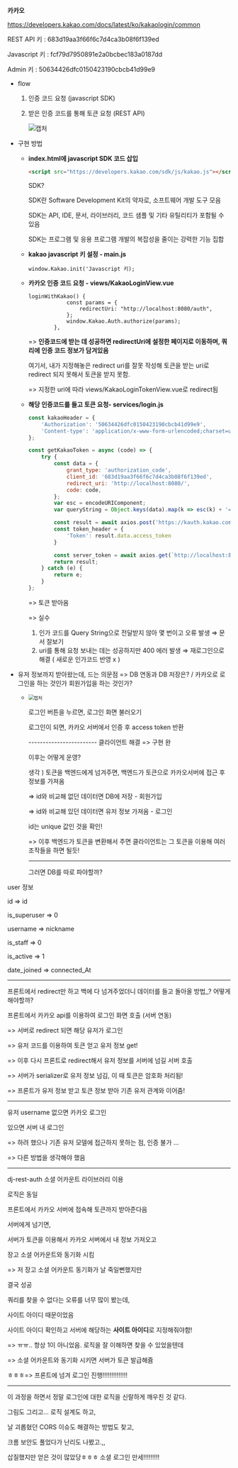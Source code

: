 **카카오**

https://developers.kakao.com/docs/latest/ko/kakaologin/common

REST API 키 : 683d19aa3f66f6c7d4ca3b08f6f139ed

Javascript 키 : fcf79d7950891e2a0bcbec183a0187dd

Admin 키 : 50634426dfc0150423190cbcb41d99e9



- flow

  1. 인증 코드 요청 (javascript SDK)

  2. 받은 인증 코드를 통해 토큰 요청 (REST API)

     ![캡처](social_login.assets/캡처.PNG)

     

- 구현 방법

  - **index.html에 javascript SDK 코드 삽입**

    ```html
    <script src="https://developers.kakao.com/sdk/js/kakao.js"></script>
    ```

    SDK?

    SDK란 Software Development Kit의 약자로, 소프트웨어 개발 도구 모음

    SDK는 API, IDE, 문서, 라이브러리, 코드 샘플 및 기타 유틸리티가 포함될 수 있음

    SDK는 프로그램 및 응용 프로그램 개발의 복잡성을 줄이는 강력한 기능 집합

  - **kakao javascript 키 설정 - main.js**

    ```JS
    window.Kakao.init('Javascript 키);
    ```

  - **카카오 인증 코드 요청 - views/KakaoLoginView.vue**

    ```JS
    loginWithKakao() {
                const params = {
                    redirectUri: "http://localhost:8080/auth",
                };
                window.Kakao.Auth.authorize(params);
            },
    ```

    => **인증코드에 받는 데 성공하면 redirectUri에 설정한 페이지로 이동하며, 쿼리에 인증 코드 정보가 담겨있음**

    여기서, 내가 지정해놓은 redirect uri를 잘못 작성해 토큰을 받는 uri로 redirect 되지 못해서 토큰을 받지 못함. 

    => 지정한 uri에 따라 views/KakaoLoginTokenView.vue로 redirect됨

  - **해당 인증코드를 들고 토큰 요청-  services/login.js**

    ```js
    const kakaoHeader = {
        'Authorization': '50634426dfc0150423190cbcb41d99e9',
        'Content-type': 'application/x-www-form-urlencoded;charset=utf-8',
    };
    
    const getKakaoToken = async (code) => {
        try {
            const data = {
                grant_type: 'authorization_code',
                client_id: '683d19aa3f66f6c7d4ca3b08f6f139ed',
                redirect_uri: 'http://localhost:8080/',
                code: code,
            };
            var esc = encodeURIComponent;
            var queryString = Object.keys(data).map(k => esc(k) + '=' + esc(data[k])).join('&')
    
            const result = await axios.post('https://kauth.kakao.com/oauth/token', queryString, { headers: kakaoHeader });
            const token_header = {
                'Token': result.data.access_token
            }
    
            const server_token = await axios.get(`http://localhost:8080/`, { headers: token_header });
            return result;
        } catch (e) {
            return e;
        }
    };
    ```

    => 토큰 받아옴

    => 실수

    1. 인가 코드를 Query String으로 전달받지 않아 몇 번이고 오류 발생 ⇒ 문서 잘보기
    2. uri를 통해 요청 보내는 데는 성공하지만 400 에러 발생 ⇒ 재로그인으로 해결 ( 새로운 인가코드 반영 x )



- 유저 정보까지 받아왔는데, 드는 의문점 => DB 연동과 DB 저장은? / 카카오로 로그인을 하는 것인가 회원가입을 하는 것인가?

  - ​     <img src="social_login.assets/캡처-16530607170171.PNG" alt="캡처" style="zoom:75%;" />      

    로그인 버튼을 누르면, 로그인 화면 불러오기 

    로그인이 되면, 카카오 서버에서 인증 후 access token 반환

    ------------------------ 클라이언트 해결 => 구현 완

    이후는 어떻게 운영?

    생각 ) 토큰을 백엔드에게 넘겨주면, 백엔드가 토큰으로 카카오서버에 접근 후 정보를 가져옴

    => id와 비교해 없던 데이터면 DB에 저장 - 회원가입

    => id와 비교해 있던 데이터면 유저 정보 가져옴 - 로그인

    id는 unique 값인 것을 확인!

    => 이후 백엔드가 토큰을 변환해서 주면 클라이언트는 그 토큰을 이용해 여러 조작들을 하면 될듯!

    ------------------------------

    그러면 DB를 따로 파야할까?



user 정보

id => id

is_superuser => 0

username => nickname

is_staff => 0

is_active => 1

date_joined => connected_At

----------------

프론트에서 redirect만 하고 백에 다 넘겨주었더니 데이터를 들고 돌아올 방법,,? 어떻게 해야할까?



프론트에서 카카오 api를 이용하여 로그인 화면 호출 (서버 연동)

=> 서버로 redirect 되면 해당 유저가 로그인

=> 유저 코드를 이용하여 토큰 얻고 유저 정보 get!

=> 이후 다시 프론트로 redirect해서 유저 정보를 서버에 넘길 서버 호출

=> 서버가 serializer로 유저 정보 넘김, 이 때 토큰은 암호화 처리됨!

=> 프론트가 유저 정보 받고 토큰 정보 받아 기존 유저 관계와 이어줌!



---------------

유저 username 없으면 카카오 로그인

있으면 서버 내 로그인

=> 하려 했으나 기존 유저 모델에 접근하지 못하는 점, 인증 불가 ...

=> 다른 방법을 생각해야 했음

--------------

dj-rest-auth 소셜 어카운트 라이브러리 이용

로직은 동일 

프론트에서 카카오 서버에 접속해 토큰까지 받아준다음

서버에게 넘기면, 

서버가 토큰을 이용해서 카카오 서버에서 내 정보 가져오고 

장고 소셜 어카운트와 동기화 시킴

=> 저 장고 소셜 어카운트 동기화가 날 죽일뻔했지만

결국 성공

쿼리를 찾을 수 없다는 오류를 너무 많이 봤는데,

사이트 아이디 때문이었음

사이트 아이디 확인하고 서버에 해당하는 **사이트 아이디**로 지정해줘야함!

=> ㅠㅠ.. 항상 1이 아니었음. 로직을 잘 이해하면 찾을 수 있었을텐데

=> 소셜 어카운트와 동기화 시키면 서버가 토큰 발급해쥼

ㅎㅎㅎ=> 프론트에 넘겨 로그인 진행!!!!!!!!!!!!!!

---------------

이 과정을 하면서 정말 로그인에 대한 로직을 신랄하게 깨우친 것 같다.

그림도 그리고... 로직 설계도 하고,

날 괴롭혔던 CORS 이슈도 해결하는 방법도 찾고,

크롬 보안도 풀었다가 난리도 나봤고.,,

삽질했지만 얻은 것이 많았당ㅎㅎㅎ 소셜 로그인 만세!!!!!!!!!

